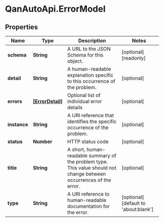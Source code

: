 # QanAutoApi.ErrorModel

## Properties

Name | Type | Description | Notes
------------ | ------------- | ------------- | -------------
**schema** | **String** | A URL to the JSON Schema for this object. | [optional] [readonly] 
**detail** | **String** | A human-readable explanation specific to this occurrence of the problem. | [optional] 
**errors** | [**[ErrorDetail]**](ErrorDetail.md) | Optional list of individual error details | [optional] 
**instance** | **String** | A URI reference that identifies the specific occurrence of the problem. | [optional] 
**status** | **Number** | HTTP status code | [optional] 
**title** | **String** | A short, human-readable summary of the problem type. This value should not change between occurrences of the error. | [optional] 
**type** | **String** | A URI reference to human-readable documentation for the error. | [optional] [default to &#39;about:blank&#39;]


